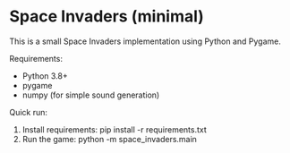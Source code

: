 # Space Invaders (minimal)

This is a small Space Invaders implementation using Python and Pygame.

Requirements:
- Python 3.8+
- pygame
- numpy (for simple sound generation)

Quick run:

1. Install requirements: pip install -r requirements.txt
2. Run the game: python -m space_invaders.main
